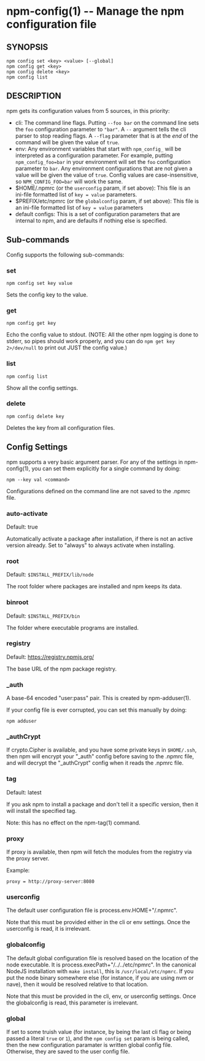 npm-config(1) -- Manage the npm configuration file
==================================================

## SYNOPSIS

    npm config set <key> <value> [--global]
    npm config get <key>
    npm config delete <key>
    npm config list

## DESCRIPTION

npm gets its configuration values from 5 sources, in this priority:

* cli:
  The command line flags.  Putting `--foo bar` on the command line sets the
  `foo` configuration parameter to `"bar"`.  A `--` argument tells the cli
  parser to stop reading flags.  A `--flag` parameter that is at the *end* of
  the command will be given the value of `true`.
* env:
  Any environment variables that start with `npm_config_` will be interpreted
  as a configuration parameter.  For example, putting `npm_config_foo=bar` in
  your environment will set the `foo` configuration parameter to `bar`.  Any
  environment configurations that are not given a value will be given the value
  of `true`.  Config values are case-insensitive, so `NPM_CONFIG_FOO=bar` will
  work the same.
* $HOME/.npmrc (or the `userconfig` param, if set above):
  This file is an ini-file formatted list of `key = value` parameters.
* $PREFIX/etc/npmrc (or the `globalconfig` param, if set above):
  This file is an ini-file formatted list of `key = value` parameters
* default configs:
  This is a set of configuration parameters that are internal to npm, and are
  defaults if nothing else is specified.

## Sub-commands

Config supports the following sub-commands:

### set

    npm config set key value

Sets the config key to the value.

### get

    npm config get key

Echo the config value to stdout. (NOTE: All the other npm logging is done to
stderr, so pipes should work properly, and you can do `npm get key 2>/dev/null`
to print out JUST the config value.)

### list

    npm config list

Show all the config settings.

### delete

    npm config delete key

Deletes the key from all configuration files.

## Config Settings

npm supports a very basic argument parser.  For any of the settings
in npm-config(1), you can set them explicitly for a single command by 
doing:

    npm --key val <command>

Configurations defined on the command line are not saved to the .npmrc file.

### auto-activate

Default: true

Automatically activate a package after installation, if there is not an active
version already.  Set to "always" to always activate when installing.

### root

Default: `$INSTALL_PREFIX/lib/node`

The root folder where packages are installed and npm keeps its data.

### binroot

Default: `$INSTALL_PREFIX/bin`

The folder where executable programs are installed.

### registry

Default: https://registry.npmjs.org/

The base URL of the npm package registry.

### _auth

A base-64 encoded "user:pass" pair.  This is created by npm-adduser(1).

If your config file is ever corrupted, you can set this manually by doing:

    npm adduser

### _authCrypt

If crypto.Cipher is available, and you have some private keys in `$HOME/.ssh`,
then npm will encrypt your "_auth" config before saving to the .npmrc file,
and will decrypt the "_authCrypt" config when it reads the .npmrc file.

### tag

Default: latest

If you ask npm to install a package and don't tell it a specific version, then
it will install the specified tag.

Note: this has no effect on the npm-tag(1) command.

### proxy

If proxy is available, then npm will fetch the modules from the registry via
the proxy server.

Example:

    proxy = http://proxy-server:8080

### userconfig

The default user configuration file is process.env.HOME+"/.npmrc".

Note that this must be provided either in the cli or env settings. Once the
userconfig is read, it is irrelevant.

### globalconfig

The default global configuration file is resolved based on the location of the
node executable. It is process.execPath+"/../../etc/npmrc". In the canonical
NodeJS installation with `make install`, this is `/usr/local/etc/npmrc`. If you
put the node binary somewhere else (for instance, if you are using nvm or
nave), then it would be resolved relative to that location.

Note that this must be provided in the cli, env, or userconfig settings. Once
the globalconfig is read, this parameter is irrelevant.

### global

If set to some truish value (for instance, by being the last cli flag or being
passed a literal `true` or `1`), and the `npm config set` param is being
called, then the new configuration paramater is written global config file.
Otherwise, they are saved to the user config file.
